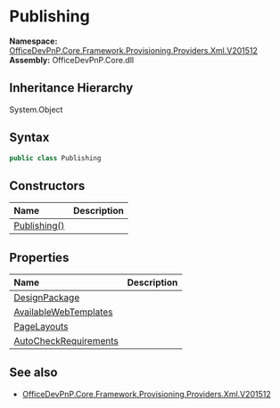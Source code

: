 # Publishing
  

**Namespace:** [OfficeDevPnP.Core.Framework.Provisioning.Providers.Xml.V201512](OfficeDevPnP.Core.Framework.Provisioning.Providers.Xml.V201512.md)  
**Assembly:** OfficeDevPnP.Core.dll  
## Inheritance Hierarchy
System.Object  

## Syntax
```C#
public class Publishing
```
## Constructors
|**Name**|**Description**|
|:-----|:-----|
| [Publishing()](OfficeDevPnP.Core.Framework.Provisioning.Providers.Xml.V201512.Publishing.ctor1.md) | 
## Properties
|**Name**|**Description**|
|:-----|:-----|
| [DesignPackage](OfficeDevPnP.Core.Framework.Provisioning.Providers.Xml.V201512.Publishing.DesignPackage.md) | 
| [AvailableWebTemplates](OfficeDevPnP.Core.Framework.Provisioning.Providers.Xml.V201512.Publishing.AvailableWebTemplates.md) | 
| [PageLayouts](OfficeDevPnP.Core.Framework.Provisioning.Providers.Xml.V201512.Publishing.PageLayouts.md) | 
| [AutoCheckRequirements](OfficeDevPnP.Core.Framework.Provisioning.Providers.Xml.V201512.Publishing.AutoCheckRequirements.md) | 
## See also
- [OfficeDevPnP.Core.Framework.Provisioning.Providers.Xml.V201512](OfficeDevPnP.Core.Framework.Provisioning.Providers.Xml.V201512.md)
